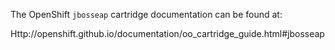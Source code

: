 The OpenShift `jbosseap` cartridge documentation can be found at:



Http://openshift.github.io/documentation/oo_cartridge_guide.html#jbosseap
